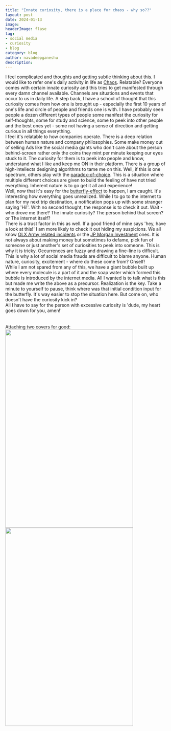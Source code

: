 ```yaml
---
title: "Innate curiosity, there is a place for chaos - why so??"
layout: post
date: 2024-01-13
image: 
headerImage: flase
tag:
- social media
- curiosity
- blog
category: blog
author: navadeepganeshu
description: 
---
```


I feel complicated and thoughts and getting subtle thinking about this. I would like to refer one's daily activity in life as [Chaos](https://www.sciencedirect.com/topics/earth-and-planetary-sciences/chaos-theory). Relatable? Everyone comes with certain innate curiosity and this tries to get manifested through every damn channel available. Channels are situations and events that occur to us in daily life. A step back, I have a school of thought that this curiosity comes from how one is brought up - especially the first 10 years of one's life and circle of people and friends one is with. I have probably seen people a dozen different types of people some manifest the curiosity for self-thoughts, some for study and science, some to peek into other people and the best ones yet - some not having a sense of direction and getting curious in all things everything. 
<br>
I feel it's relatable to how companies operate. There is a deep relation between human nature and company philosophies. Some make money out of selling Ads like the social media giants who don't care about the person behind-screen rather only the coins they mint per minute keeping our eyes stuck to it. The curiosity for them is to peek into people and know, understand what I like and keep me ON in their platform. There is a group of high-intellects designing algorithms to tame me on this. Well, if this is one spectrum, others play with the [paradox-of-choice](https://en.wikipedia.org/wiki/The_Paradox_of_Choice). This is a situation where multiple different choices are given to build the feeling of have not tried everything. Inherent nature is to go get it all and experience!
<br>
Well, now that it's easy for the [butterfly-effect](https://en.wikipedia.org/wiki/Butterfly_effect) to happen, I am caught. It's interesting how everything goes unrealized. While I to go to the internet to plan for my next trip destination, a notification pops up with some stranger saying 'Hi!'. With no second thought, the response is to check it out. Wait - who drove me there? The innate curiosity? The person behind that screen? or The internet itself? 
<br>
There is a trust factor in this as well. If a good friend of mine says 'hey, have a look at this!' I am more likely to check it out hiding my suspicions. We all know [OLX Army related incidents](https://indianexpress.com/article/cities/mumbai/student-cyber-fraud-cycle-olx-7483770/) or the [JP Morgan Investment](https://www.deccanherald.com/india/karnataka/bengaluru/bengaluru-realtor-falls-for-rs-130-crore-jp-morgan-investment-scam-2840659) ones. It is not always about making money but sometimes to defame, pick fun of someone or just another's set of curiosities to peek into someone. This is why it is tricky. Occurrences are fuzzy and drawing a fine-line is difficult. This is why a lot of social media frauds are difficult to blame anyone. Human nature, curiosity, excitement - where do these come from? Onself! 
<br>
While I am not spared from any of this, we have a giant bubble built up where every molecule is a part of it and the soap water which formed this bubble is introduced by the internet media. All I wanted is to talk what is this but made me write the above as a precursor. Realization is the key. Take a minute to yourself to pause, think where was that initial condition input for the butterfly. It's way easier to stop the situation here. But come on, who doesn't have the curiosity kick in?
<br>
All I have to say for the person with excessive curiosity is 'dude, my heart goes down for you, amen!'
<br>
<br>
<br>
Attaching two covers for good:
<br>
<img src="https://m.media-amazon.com/images/I/31DKAqYs42L._SX342_SY445_.jpg" width="400" height="620">
<img src="https://m.media-amazon.com/images/I/71t4GuxLCuL._SY466_.jpg" width="400" height="620">
